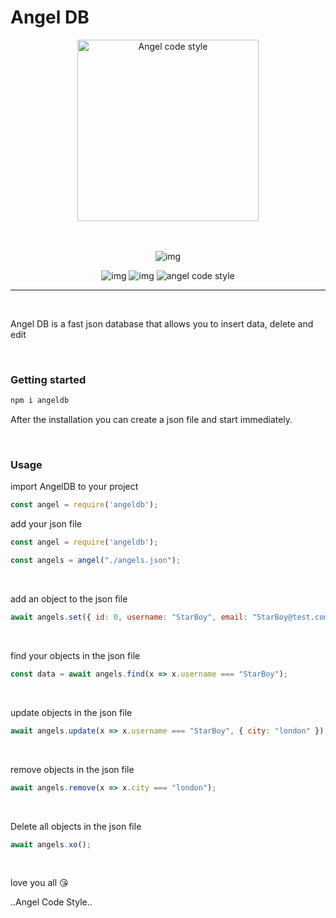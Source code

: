 <h1>Angel DB </h1>
<div align="center">
    <img src="https://iili.io/XSA0gt.md.png" width='290px' alt="Angel code style"/>
</div>

<br>
<br>

<div align="center">

<p align="center">
  <img src="https://dcbadge.vercel.app/api/shield/509271102653202433" alt="img"/> 
</p>

<p align="center">
  <img src="https://img.shields.io/badge/Node.js-43853D?style=for-the-badge&logo=node.js&logoColor=white" alt="img"/>
  <img src="https://img.shields.io/badge/Version-1.0.2-ff0000" alt="img"/>
  <img src="https://img.shields.io/badge/code_style-Angel-ff0000.svg" alt="angel code style"/>
</p><hr />

</div>

<br>

Angel DB is a fast json database that allows you to insert data, delete and edit

<br>

### **Getting started**

```bash
npm i angeldb
```

After the installation you can create a json file and start immediately.

<br>

### **Usage**



import AngelDB to your project

```javascript
const angel = require('angeldb');
```

add your json file

```javascript
const angel = require('angeldb');

const angels = angel("./angels.json");
```

<br>

add an object to the json file

```javascript
await angels.set({ id: 0, username: "StarBoy", email: "StarBoy@test.com" });
```

<br>

find your objects in the json file

```javascript
const data = await angels.find(x => x.username === "StarBoy");
```

<br>

update objects in the json file

```javascript
await angels.update(x => x.username === "StarBoy", { city: "london" });
```
<br>

remove objects in the json file

```javascript
await angels.remove(x => x.city === "london");
```

<br>

Delete all objects in the json file

```javascript
await angels.xo();
```

<br>

<p>
love you all 😘

..Angel Code Style..
</p>

